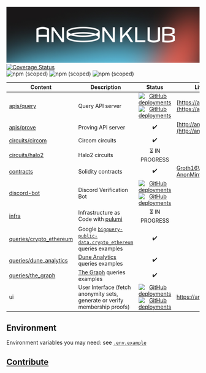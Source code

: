 ![anonklub banner](https://raw.githubusercontent.com/anonklub/assets/main/img/anonklub-banner-2.jpg)
[![Coverage Status](https://coveralls.io/repos/github/anonklub/anonklub/badge.svg?branch=main)](https://coveralls.io/github/anonklub/anonklub?branch=main)  
![npm (scoped)](https://img.shields.io/npm/v/%40anonklub/cli?label=%40anonklub%2Fcli&link=https%3A%2F%2Fwww.npmjs.com%2Fpackage%2F%40anonklub%2Fcli) ![npm (scoped)](https://img.shields.io/npm/v/%40anonklub/proof?label=%40anonklub%2Fproof&link=https%3A%2F%2Fwww.npmjs.com%2Fpackage%2F%40anonklub%2Fproof) ![npm (scoped)](https://img.shields.io/npm/v/%40anonklub/query?label=%40anonklub%2Fquery&link=https%3A%2F%2Fwww.npmjs.com%2Fpackage%2F%40anonklub%2Fquery)

| Content                                            | Description                                                                                                                                                |                                                                                                                                                                                                      Status                                                                                                                                                                                                      | Live Version                                                                                                                                                                                               |
| -------------------------------------------------- | ---------------------------------------------------------------------------------------------------------------------------------------------------------- | :--------------------------------------------------------------------------------------------------------------------------------------------------------------------------------------------------------------------------------------------------------------------------------------------------------------------------------------------------------------------------------------------------------------: | ---------------------------------------------------------------------------------------------------------------------------------------------------------------------------------------------------------- |
| [apis/query](apis/query)                           | Query API server                                                                                                                                           |       [![GitHub deployments](https://img.shields.io/github/deployments/anonklub/anonklub/query-api-staging?label=Query%20API%20Staging)](https://github.com/anonklub/anonklub/deployments/query-api-staging) [![GitHub deployments](https://img.shields.io/github/deployments/anonklub/anonklub/query-api-prod?label=Query%20API%20Prod)](https://github.com/anonklub/anonklub/deployments/query-api-prod)       | [https://anonset.fly.dev/](https://anonset.fly.dev/)                                                                                                                                                       |
| [apis/prove ](apis/prove)                          | Proving API server                                                                                                                                         |                                                                                                                                                                                                :heavy_check_mark:                                                                                                                                                                                                | [http://anonklub.xyz:3000](http://anonklub.xyz:3000)                                                                                                                                                       |
| [circuits/circom](circuits/circom)                 | Circom circuits                                                                                                                                            |                                                                                                                                                                                                :heavy_check_mark:                                                                                                                                                                                                |                                                                                                                                                                                                            |
| [circuits/halo2](circuits/halo2)                   | Halo2 circuits                                                                                                                                             |                                                                                                                                                                                       :hourglass_flowing_sand: IN PROGRESS                                                                                                                                                                                       |                                                                                                                                                                                                            |
| [contracts](contracts)                             | Solidity contracts                                                                                                                                         |                                                                                                                                                                                                :heavy_check_mark:                                                                                                                                                                                                | [Groth16Verifier](https://sepolia.etherscan.io/address/0x893f293e3918a179bf87fb772206e9927db61b0c#code) [AnonMinter](https://sepolia.etherscan.io/address/0xcc639e338f9fb382d76f30928559cf14943600e0#code) |
| [discord-bot](discord-bot)                         | Discord Verification Bot                                                                                                                                   | [![GitHub deployments](https://img.shields.io/github/deployments/anonklub/anonklub/discord-bot-staging?label=Discord%20Bot%20Staging)](https://github.com/anonklub/anonklub/deployments/discord-bot-staging) [![GitHub deployments](https://img.shields.io/github/deployments/anonklub/anonklub/discord-bot-prod?label=Discord%20Bot%20Prod)](https://github.com/anonklub/anonklub/deployments/discord-bot-prod) |                                                                                                                                                                                                            |
| [infra](infra)                                     | Infrastructure as Code with [pulumi](https://www.pulumi.com/)                                                                                              |                                                                                                                                                                                       :hourglass_flowing_sand: IN PROGRESS                                                                                                                                                                                       |                                                                                                                                                                                                            |
| [queries/crypto_ethereum](queries/crypto_ethereum) | Google [`bigquery-public-data.crypto_ethereum`](https://console.cloud.google.com/marketplace/product/ethereum/crypto-ethereum-blockchain) queries examples |                                                                                                                                                                                                :heavy_check_mark:                                                                                                                                                                                                |                                                                                                                                                                                                            |
| [queries/dune_analytics](queries/dune_analytics)   | [Dune Analytics](https://dune.com/) queries examples                                                                                                       |                                                                                                                                                                                                :heavy_check_mark:                                                                                                                                                                                                |                                                                                                                                                                                                            |
| [queries/the_graph](queries/the_graph)             | [The Graph](https://thegraph.com/en/) queries examples                                                                                                     |                                                                                                                                                                                                :heavy_check_mark:                                                                                                                                                                                                |                                                                                                                                                                                                            |
| ui                                                 | User Interface (fetch anonymity sets, generate or verify membership proofs)                                                                                |                              [![GitHub deployments](https://img.shields.io/github/deployments/anonklub/anonklub/ui-staging?label=UI%20Staging)](https://github.com/anonklub/anonklub/deployments/ui-staging) [![GitHub deployments](https://img.shields.io/github/deployments/anonklub/anonklub/ui-prod?label=UI%20Prod)](https://github.com/anonklub/anonklub/deployments/ui-prod)                              | https://anonklub.fly.dev/                                                                                                                                                                                  |

## Environment

Environment variables you may need: see [`.env.example`](.env.example)

## [Contribute](https://github.com/anonklub/anonklub/contribute)
